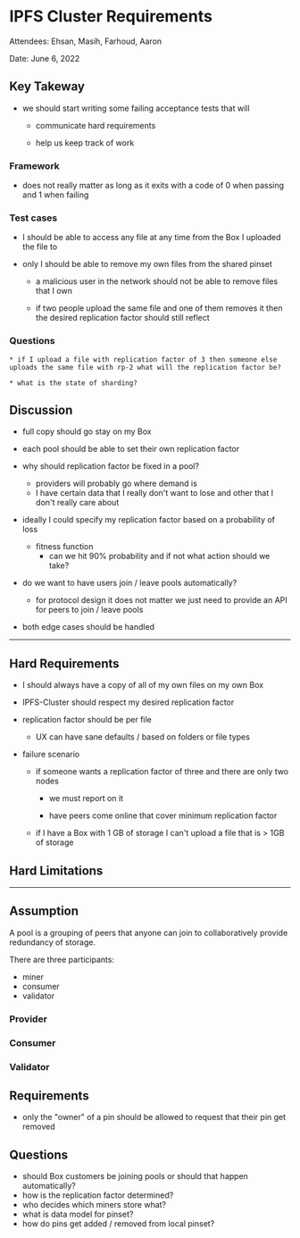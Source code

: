 # IPFS Cluster Requirements

Attendees: Ehsan, Masih, Farhoud, Aaron

Date: June 6, 2022

## Key Takeway

  * we should start writing some failing acceptance tests that will

    * communicate hard requirements

    * help us keep track of work


### Framework

  * does not really matter as long as it exits with a code of 0 when passing and 1 when failing

### Test cases

  * I should be able to access any file at any time from the Box I uploaded the file to

  * only I should be able to remove my own files from the shared pinset

    * a malicious user in the network should not be able to remove files that I own

    * if two people upload the same file and one of them removes it then the desired replication factor should still reflect

### Questions

    * if I upload a file with replication factor of 3 then someone else uploads the same file with rp-2 what will the replication factor be?

    * what is the state of sharding?

## Discussion

  * full copy should go stay on my Box

  * each pool should be able to set their own replication factor

  * why should replication factor be fixed in a pool?
    * providers will probably go where demand is
    * I have certain data that I really don't want to lose and other that I don't really care about

  * ideally I could specify my replication factor based on a probability of loss
    * fitness function
      * can we hit 90% probability and if not what action should we take?

  * do we want to have users join / leave pools automatically?

    * for protocol design it does not matter we just need to provide an API for peers to join / leave pools


  * both edge cases should be handled


---

## Hard Requirements

  * I should always have a copy of all of my own files on my own Box

  * IPFS-Cluster should respect my desired replication factor

  * replication factor should be per file
    * UX can have sane defaults / based on folders or file types


  * failure scenario
    * if someone wants a replication factor of three and there are only two nodes

      * we must report on it

      * have peers come online that cover minimum replication factor

    * if I have a Box with 1 GB of storage I can't upload a file that is > 1GB of storage


## Hard Limitations


----


## Assumption

A pool is a grouping of peers that anyone can join to collaboratively provide redundancy of storage.

There are three participants:
  * miner
  * consumer
  * validator

### Provider

### Consumer

### Validator


## Requirements
  * only the "owner" of a pin should be allowed to request that their pin get removed

## Questions
  * should Box customers be joining pools or should that happen automatically?
  * how is the replication factor determined?
  * who decides which miners store what?
  * what is data model for pinset?
  * how do pins get added / removed from local pinset?

